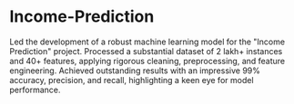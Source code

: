 # Income-Prediction
Led the development of a robust machine learning model for the "Income Prediction" project. Processed a substantial dataset of 2 lakh+ instances and 40+ features, applying rigorous cleaning, preprocessing, and feature engineering. Achieved outstanding results with an impressive 99% accuracy, precision, and recall, highlighting a keen eye for model performance.
